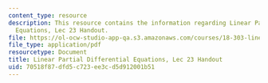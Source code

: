```yaml
---
content_type: resource
description: This resource contains the information regarding Linear Partial Differential
  Equations, Lec 23 Handout.
file: https://ol-ocw-studio-app-qa.s3.amazonaws.com/courses/18-303-linear-partial-differential-equations-analysis-and-numerics-fall-2014/70518f87dfd5c723ee3cd5d912001b51_MIT18_303F14_wave_equation.pdf
file_type: application/pdf
resourcetype: Document
title: Linear Partial Differential Equations, Lec 23 Handout
uid: 70518f87-dfd5-c723-ee3c-d5d912001b51
---
```

